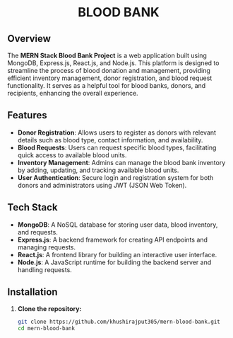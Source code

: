 # <div align="center">BLOOD BANK</div>

## Overview
The **MERN Stack Blood Bank Project** is a web application built using MongoDB, Express.js, React.js, and Node.js. This platform is designed to streamline the process of blood donation and management, providing efficient inventory management, donor registration, and blood request functionality. It serves as a helpful tool for blood banks, donors, and recipients, enhancing the overall experience.

## Features
- **Donor Registration**: Allows users to register as donors with relevant details such as blood type, contact information, and availability.
- **Blood Requests**: Users can request specific blood types, facilitating quick access to available blood units.
- **Inventory Management**: Admins can manage the blood bank inventory by adding, updating, and tracking available blood units.
- **User Authentication**: Secure login and registration system for both donors and administrators using JWT (JSON Web Token).

## Tech Stack
- **MongoDB**: A NoSQL database for storing user data, blood inventory, and requests.
- **Express.js**: A backend framework for creating API endpoints and managing requests.
- **React.js**: A frontend library for building an interactive user interface.
- **Node.js**: A JavaScript runtime for building the backend server and handling requests.

## Installation

1. **Clone the repository:**

   ```bash
   git clone https://github.com/khushirajput305/mern-blood-bank.git
   cd mern-blood-bank
